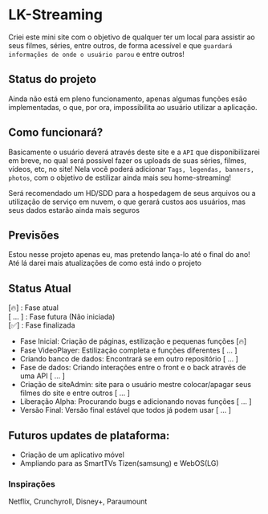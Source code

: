 # LK-Streaming

Criei este mini site com o objetivo de qualquer ter um local para assistir ao seus filmes, séries, entre outros, de forma acessível e que `guardará informações de onde o usuário parou` e entre outros!

## Status do projeto

Ainda não está em pleno funcionamento, apenas algumas funções esão implementadas, o que, por ora, impossibilita ao usuário utilizar a aplicação.

## Como funcionará?

Basicamente o usuário deverá através deste site e a `API` que disponibilizarei em breve, no qual será possivel fazer os uploads de suas séries, filmes, vídeos, etc, no site! Nela você poderá adicionar `Tags, legendas, banners, photos`, com o objetivo de estilizar ainda mais seu home-streaming!

Será recomendado um HD/SDD para a hospedagem de seus arquivos ou a utilização de serviço em nuvem, o que gerará custos aos usuários, mas seus dados estarão ainda mais seguros

## Previsões

Estou nesse projeto apenas eu, mas pretendo lança-lo até o final do ano! Até lá darei mais atualizações de como está indo o projeto

## Status Atual

[🔥] : Fase atual \
[ ... ] : Fase futura (Não iniciada) \
[✅] : Fase finalizada 


- Fase Inicial: Criação de páginas, estilização e pequenas funções [🔥]
- Fase VideoPlayer: Estilização completa e funções diferentes [ ... ]
- Criando banco de dados: Encontrará se em outro repositório [ ... ]
- Fase de dados: Criando interações entre o front e o back através de uma API [ ... ]
- Criação de siteAdmin: site para o usuário mestre colocar/apagar seus filmes do site  e entre outros [ ... ]
- Liberação Alpha: Procurando bugs e adicionando novas funções [ ... ]
- Versão Final: Versão final estável que todos já podem usar [ ... ]

## Futuros updates de plataforma:
- Criação de um aplicativo móvel
- Ampliando para as SmartTVs Tizen(samsung) e WebOS(LG)


### Inspirações
Netflix, Crunchyroll, Disney+, Paraumount